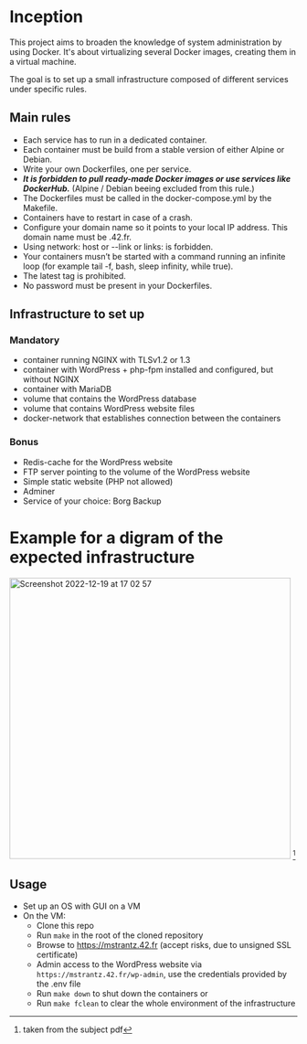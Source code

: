 # Inception
This project aims to broaden the knowledge of system administration by using Docker. It's about virtualizing several Docker images, creating them in a virtual machine.

The goal is to set up a small infrastructure composed of different services under specific rules.

## Main rules

- Each service has to run in a dedicated container.
- Each container must be build from a stable version of either Alpine or Debian.
- Write your own Dockerfiles, one per service.
- ***It is forbidden to pull ready-made Docker images or use services like DockerHub.*** (Alpine / Debian beeing excluded from this rule.)
- The Dockerfiles must be called in the docker-compose.yml by the Makefile.
- Containers have to restart in case of a crash.
- Configure your domain name so it points to your local IP address. This domain name must be <login>.42.fr.
- Using network: host or --link or links: is forbidden.
- Your containers musn’t be started with a command running an infinite loop (for example tail -f, bash, sleep infinity, while true).
- The latest tag is prohibited.
- No password must be present in your Dockerfiles.

## Infrastructure to set up
### Mandatory
- container running NGINX with TLSv1.2 or 1.3
- container with WordPress + php-fpm installed and configured, but without NGINX
- container with MariaDB
- volume that contains the WordPress database
- volume that contains WordPress website files
- docker-network that establishes connection between the containers

### Bonus
- Redis-cache for the WordPress website  
- FTP server pointing to the volume of the WordPress website
- Simple static website (PHP not allowed)
- Adminer
- Service of your choice: Borg Backup

# Example for a digram of the expected infrastructure
<img width="492" alt="Screenshot 2022-12-19 at 17 02 57" src="https://user-images.githubusercontent.com/82594855/208468278-bc7bf737-e546-4900-b96c-4f23f185026d.png"> [^1]

## Usage
- Set up an OS with GUI on a VM
- On the VM:
  - Clone this repo
  - Run `make` in the root of the cloned repository
  - Browse to https://mstrantz.42.fr (accept risks, due to unsigned SSL certificate)
  - Admin access to the WordPress website via `https://mstrantz.42.fr/wp-admin`, use the credentials provided by the .env file
  - Run `make down` to shut down the containers or
  - Run `make fclean` to clear the whole environment of the infrastructure

[^1]: taken from the subject pdf
